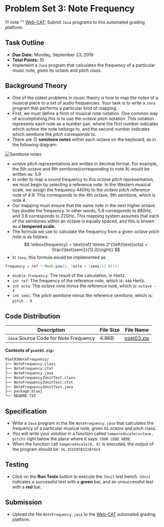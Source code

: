 # Problem Set 3: Note Frequency

!!! note ""
    [Web-CAT:](http://ec2-54-65-207-33.ap-northeast-1.compute.amazonaws.com:8080/Web-CAT/WebObjects/Web-CAT.woa) Submit `Java` programs to this automated grading platform.

## Task Outline
+ **Due Date:** Monday, September 23, 2019
+ **Total Points:** 10
+ Implement a `Java` program that calculates the frequency of a particular music
note, given its octave and pitch class.

## Background Theory
+ One of the oldest problems in music theory is how to map the notes of a musical
piece to a set of audio frequencies. Your task is to write a `Java` program that
performs a particular kind of mapping.
+ First, we must define a form of musical note notation. One common way of accomplishing
this is to use the *octave pitch* notation. This notation represents each note as
a number pair, where the first number indicates which *octave* the note belongs to, and
the second number indicates which semitone the *pitch* corresponds to.
+ There are 12 **semitone notes** within each octave on the keyboard, as in the
following diagram:

![Semitone notes](/csp/img/semitones.png "Semitone notes")

+ *octave pitch* representations are written in decimal format. For example, the
5th octave and 9th semitone(corresponding to note A) would be written as: 5.9
+ In order to map a sound frequency to this *octave pitch* representation, we must
begin by selecting a reference note. In the Western musical scale, we assign the
frequency 440Hz to the *octave pitch* reference note of 4.9. This corresponds to
the 4th octave, 9th semitone, which is note A.
+ Our mapping must ensure that the same note in the next higher octave has double
the frequency. In other words, 5.9 corresponds to 880Hz, and 3.9 corresponds to
220Hz. This mapping system assumes that each of the semitones within an octave is
equally spaced, and this is known as a **tempered scale.**
+ The formula we use to calculate the frequency from a given *octave pitch* note is as follows:
$$
\mbox{frequency} = \text{ref} \times 2^{\left(\text{octa} + \frac{\text{semi}}{12.0}\right)}
$$
+ In `Java`, this formula would be implemented as:
```java
frequency = ref * Math.pow(2, (octa + (semi/12.0)));
```
+ `double frequency`: The result of the calculation, in Hertz.
+ `int ref`: The frequency of the reference note, which is: `440` Hertz.
+ `int octa`: The *octave* note minus the reference note, which is: `octave - 4`
+ `int semi`: The *pitch* semitone minus the reference semitone, which is: `pitch - 9`

## Code Distribution
Description | File Size | File Name
----------- | --------- | ---------
`Java` Source Code for Note Frequency | 4.8KB | [pset03.zip](/csa/zip/pset03.zip)

**Contents of `pset03.zip`:**
```bash
PSet03NoteFrequency/
├── NoteFrequency.class
├── NoteFrequency.ctxt
├── NoteFrequency.java
├── NoteFrequencyJUnitTest.class
├── NoteFrequencyJUnitTest.ctxt
├── NoteFrequencyJUnitTest.java
├── package.bluej
└── README.TXT
```

## Specification
+ Write a `Java` program in the file `NoteFrequency.java` that calculates the
frequency of a particular musical note, given its *octave* and *pitch* class.
+ You will write your solution in a function called `temperedscale(octave, pitch)`
right below the place where it says: `YOUR CODE HERE`
+ When the function call `temperedscale(0, 0)` is executed, the
output of the program should be: `16.351597831287414`

## Testing
+ Click on the **Run Tests** button to execute the `JUnit` test bench.
`JUnit` indicates a successful test with a **green** bar, and an unsuccessful
test with a **red** bar.

## Submission
+ Upload the file `NoteFrequency.java` to the [Web-CAT](http://ec2-54-65-207-33.ap-northeast-1.compute.amazonaws.com:8080/Web-CAT/WebObjects/Web-CAT.woa) automated grading platform.

